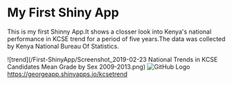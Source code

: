 # My First Shiny App

This is my first Shinny App.It shows a closser look into Kenya's national performance in KCSE trend for a period of five years.The data was collected by Kenya National Bureau Of Statistics.

![trend](/First-ShinyApp/Screenshot_2019-02-23 National Trends in KCSE Candidates Mean Grade by Sex 2009-2013.png)
![GitHub Logo](/loanPredictiongraphs/python1.png)
https://georgeapp.shinyapps.io/kcsetrend
